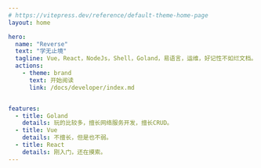 ```yaml
---
# https://vitepress.dev/reference/default-theme-home-page
layout: home

hero:
  name: "Reverse"
  text: "学无止境"
  tagline: Vue，React，NodeJs，Shell，Goland，易语言，运维，好记性不如烂文档。
  actions:
    - theme: brand
      text: 开始阅读
      link: /docs/developer/index.md


features:
  - title: Goland
    details: 玩的比较多，擅长网络服务开发，擅长CRUD。
  - title: Vue
    details: 不擅长，但是也不弱。
  - title: React
    details: 刚入门，还在摸索。
---
```


